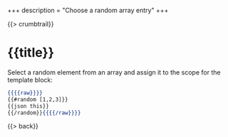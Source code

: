 +++
description = "Choose a random array entry"
+++

{{> crumbtrail}}

# {{title}}

Select a random element from an array and assign it to the scope for the template block:

```handlebars
{{{{raw}}}}
{{#random [1,2,3]}}
{{json this}}
{{/random}}{{{{/raw}}}}
```

{{> back}}
